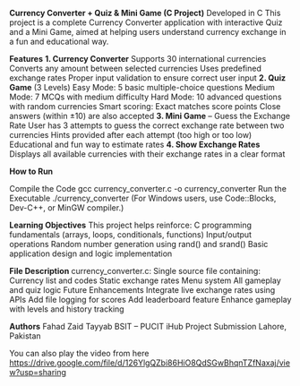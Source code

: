 **Currency Converter + Quiz & Mini Game (C Project)**
Developed in C
This project is a complete Currency Converter application with interactive Quiz and a Mini Game, aimed at helping users understand currency exchange in a fun and educational way.

**Features**
**1. Currency Converter**
Supports 30 international currencies
Converts any amount between selected currencies
Uses predefined exchange rates
Proper input validation to ensure correct user input
**2. Quiz Game** (3 Levels)
Easy Mode: 5 basic multiple-choice questions
Medium Mode: 7 MCQs with medium difficulty
Hard Mode: 10 advanced questions with random currencies
Smart scoring:
Exact matches score points
Close answers (within ±10) are also accepted
**3. Mini Game** – Guess the Exchange Rate
User has 3 attempts to guess the correct exchange rate between two currencies
Hints provided after each attempt (too high or too low)
Educational and fun way to estimate rates
**4. Show Exchange Rates**
Displays all available currencies with their exchange rates in a clear format

**How to Run**

Compile the Code
gcc currency_converter.c -o currency_converter
Run the Executable
./currency_converter
(For Windows users, use Code::Blocks, Dev-C++, or MinGW compiler.)

**Learning Objectives**
This project helps reinforce:
C programming fundamentals (arrays, loops, conditionals, functions)
Input/output operations
Random number generation using rand() and srand()
Basic application design and logic implementation

**File Description**
currency_converter.c:
Single source file containing:
Currency list and codes
Static exchange rates
Menu system
All gameplay and quiz logic
Future Enhancements
Integrate live exchange rates using APIs
Add file logging for scores
Add leaderboard feature
Enhance gameplay with levels and history tracking

**Authors**
Fahad
Zaid
Tayyab
BSIT – PUCIT
iHub Project Submission
Lahore, Pakistan

You can also play the video from here https://drive.google.com/file/d/126YlgQZbi86HiO8QdSGwBhqnTZfNaxaj/view?usp=sharing
